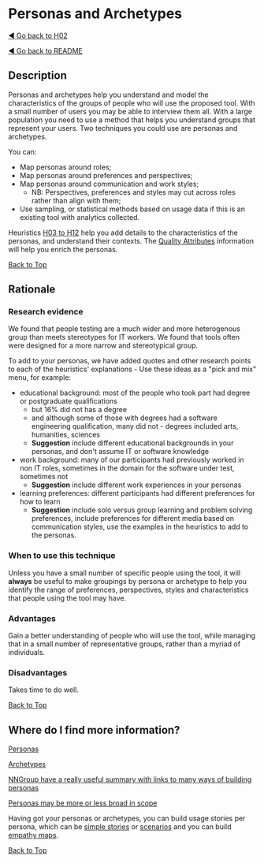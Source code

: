 <a name="TopofPage"></a>
# Personas and Archetypes

[◄ Go back to H02](H02-Who-will-use-or-be-affected-by-this-tool.md)

[◄ Go back to README](README.md)

## Description

Personas and archetypes help you understand and model the characteristics of the groups of people who will use the proposed tool. 
With a small number of users you may be able to interview them all. 
With a large population you need to use a method that helps you understand groups that represent your users. 
Two techniques you could use are personas and archetypes. 

You can:
-	Map personas around roles;
-	Map personas around preferences and perspectives; 
-	Map personas around communication and work styles;
    -	NB: Perspectives, preferences and styles may cut across roles rather than align with them;
-	Use sampling, or statistical methods based on usage data if this is an existing tool with analytics collected.

Heuristics [H03 to H12](README.md) help you add details to the characteristics of the personas, and understand their contexts.
The [Quality Attributes](Qualityattributesv2.md) information will help you enrich the personas.

[Back to Top](#TopofPage)

## Rationale
### Research evidence
We found that people testing are a much wider and more heterogenous group than meets stereotypes for IT workers. We found that tools often were designed for a more narrow and stereotypical group.

To add to your personas, we have added quotes and other research points to each of the heuristics' explanations - Use these ideas as a "pick and mix" menu, for example:
- educational background: most of the people who took part had degree or postgraduate qualifications
    - but 16% did not has a degree
    - and although some of those with degrees had a software engineering qualification, many did not - degrees included arts, humanities, sciences
    - **Suggestion** include different educational backgrounds in your personas, and don't assume IT or software knowledge
- work background: many of our participants had previously worked in non IT roles, sometimes in the domain for the software under test, sometimes not
    - **Suggestion** include different work experiences in your personas
- learning preferences: different participants had different preferences for how to learn
    - **Suggestion**  include solo versus group learning and problem solving preferences, include preferences for different media based on communication styles, use the examples in the heuristics to add to the personas.


### When to use this technique
Unless you have a small number of specific people using the tool, it will **always** be useful to make groupings by persona or archetype to help you identify the range of preferences, perspectives, styles and characteristics that people using the tool may have.

### Advantages
Gain a better understanding of people who will use the tool, while managing that in a small number of representative groups, rather than a myriad of individuals.

### Disadvantages
Takes time to do well.

[Back to Top](#TopofPage)

## Where do I find more information?

[Personas](https://www.interaction-design.org/literature/article/personas-why-and-how-you-should-use-them)

[Archetypes](https://radinadoneva.medium.com/behavioural-archetypes-instead-of-personas-c7ccc5b8b998) 

[NNGroup have a really useful summary with links to many ways of building personas](https://www.nngroup.com/articles/personas-study-guide/)

[Personas may be more or less broad in scope](https://www.nngroup.com/articles/persona-scope/)

Having got your personas or archetypes, you can build usage stories per persona, which can be [simple stories](https://www.interaction-design.org/literature/topics/user-stories) or [scenarios](https://www.interaction-design.org/literature/topics/user-scenarios) and you can build [empathy maps](https://xd.adobe.com/ideas/process/user-research/10-tips-develop-better-empathy-maps/).

[Back to Top](#TopofPage)
